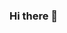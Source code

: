### Hi there 👋

<!--
**uzanlatif/uzanlatif** is a ✨ _special_ ✨ repository because its `README.md` (this file) appears on your GitHub profile.

Here are some ideas to get you started:

- 🔭 I’m currently working on unity 3d
- 🌱 I’m currently learning flutter and stuff
- 💬 Ask me about anything
- 📫 How to reach me: uzanlatif@gmail.com
-->
